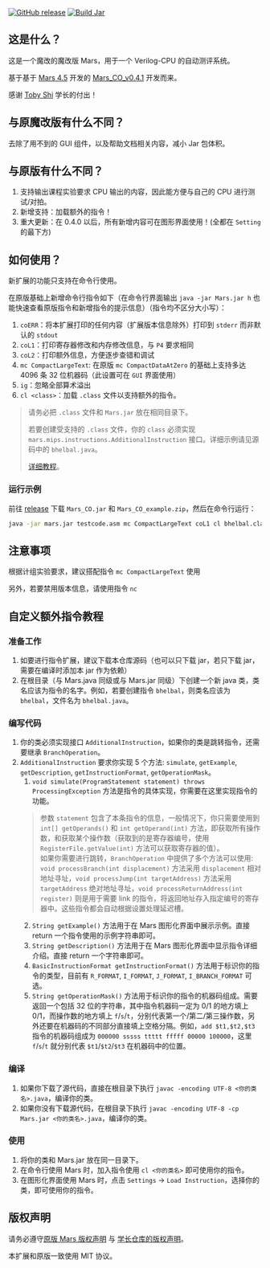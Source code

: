 [![GitHub release](https://img.shields.io/github/release/swkfk/Mars-with-BUAA-CO-extension-headless.svg)](https://GitHub.com/swkfk/Mars-with-BUAA-CO-extension-headless/releases/)
[![Build Jar](https://github.com/swkfk/Mars-with-BUAA-CO-extension-headless/actions/workflows/build.yml/badge.svg)](https://github.com/swkfk/Mars-with-BUAA-CO-extension-headless/actions/workflows/build.yml)

## 这是什么？

这是一个魔改的魔改版 Mars，用于一个 Verilog-CPU 的自动测评系统。

基于基于 [Mars 4.5](http://courses.missouristate.edu/KenVollmar/MARS/) 开发的 [Mars_CO_v0.4.1](https://github.com/Toby-Shi-cloud/Mars-with-BUAA-CO-extension) 开发而来。

感谢 [Toby Shi](https://github.com/Toby-Shi-cloud) 学长的付出！


## 与原魔改版有什么不同？

去除了用不到的 GUI 组件，以及帮助文档相关内容，减小 Jar 包体积。


## 与原版有什么不同？

1. 支持输出课程实验要求 CPU 输出的内容，因此能方便与自己的 CPU 进行测试/对拍。
2. 新增支持：加载额外的指令！
3. 重大更新：在 0.4.0 以后，所有新增内容可在图形界面使用！(全都在 `Setting` 的最下方)

## 如何使用？

新扩展的功能只支持在命令行使用。

在原版基础上新增命令行指令如下（在命令行界面输出 `java -jar Mars.jar h` 也能快速查看原版指令和新增指令的提示信息）（指令均不区分大小写）：

1. `coERR`：将本扩展打印的任何内容（扩展版本信息除外）打印到 `stderr` 而非默认的 `stdout`
2. `coL1`：打印寄存器修改和内存修改信息，与 `P4` 要求相同
3. `coL2`：打印额外信息，方便逐步查错和调试
4. `mc CompactLargeText`: 在原版 `mc CompactDataAtZero` 的基础上支持多达 $4096$ 条 $32$ 位机器码（此设置可在 `GUI` 界面使用）
5. `ig`：忽略全部算术溢出
6. `cl <class>`：加载 `.class` 文件以支持额外的指令。
> 请务必把 `.class` 文件和 `Mars.jar` 放在相同目录下。
> 
> 若要创建受支持的 `.class` 文件，你的 `class` 必须实现 `mars.mips.instructions.AdditionalInstruction` 接口。详细示例请见源码中的 `bhelbal.java`。
>
> [详细教程](#自定义额外指令教程)。

### 运行示例

前往 [release](https://GitHub.com/Toby-Shi-cloud/Mars-with-BUAA-CO-extension/releases/) 下载 `Mars_CO.jar` 和 `Mars_CO_example.zip`，然后在命令行运行：

```sh
java -jar mars.jar testcode.asm mc CompactLargeText coL1 cl bhelbal.class ig
```

## 注意事项

根据计组实验要求，建议搭配指令 `mc CompactLargeText` 使用

另外，若要禁用版本信息，请使用指令 `nc`

## 自定义额外指令教程

### 准备工作

1. 如要进行指令扩展，建议下载本仓库源码（也可以只下载 jar，若只下载 jar，需要在编译时添加本 jar 作为依赖）
2. 在根目录（与 Mars.java 同级或与 Mars.jar 同级）下创建一个新 java 类，类名应该为指令的名字。例如，若要创建指令 `bhelbal`，则类名应该为 `bhelbal`，文件名为 `bhelbal.java`。

### 编写代码

1. 你的类必须实现接口 `AdditionalInstruction`，如果你的类是跳转指令，还需要继承 `BranchOperation`。
2. `AdditionalInstruction` 要求你实现 5 个方法: `simulate`, `getExample`, `getDescription`, `getInstructionFormat`, `getOperationMask`。
   1. `void simulate(ProgramStatement statement) throws ProcessingException` 方法是指令的具体实现，你需要在这里实现指令的功能。
    > 参数 `statement` 包含了本条指令的信息，一般情况下，你只需要使用到 `int[] getOperands()` 和 `int getOperand(int)` 方法，即获取所有操作数，和获取某个操作数（获取到的是寄存器编号，使用 `RegisterFile.getValue(int)` 方法可以获取寄存器的值）。  
    > 如果你需要进行跳转，`BranchOperation` 中提供了多个方法可以使用: `void processBranch(int displacement)` 方法采用 `displacement` 相对地址寻址，`void processJump(int targetAddress)` 方法采用 `targetAddress` 绝对地址寻址，`void processReturnAddress(int register)` 则是用于需要 link 的指令，将返回地址存入指定编号的寄存器中。这些指令都会自动根据设置处理延迟槽。
   2. `String getExample()` 方法用于在 Mars 图形化界面中展示示例。直接 return 一个指令使用的示例字符串即可。
   3. `String getDescription()` 方法用于在 Mars 图形化界面中显示指令详细介绍。直接 return 一个字符串即可。
   4. `BasicInstructionFormat getInstructionFormat()` 方法用于标识你的指令的类型，目前有 `R_FORMAT`, `I_FORMAT`, `J_FORMAT`, `I_BRANCH_FORMAT` 可选。
   5. `String getOperationMask()` 方法用于标识你的指令的机器码组成。需要返回一个包括 32 位的字符串，其中指令机器码一定为 0/1 的地方填上 0/1，而操作数的地方填上 `f`/`s`/`t`，分别代表第一个/第二/第三操作数，另外还要在机器码的不同部分直接填上空格分隔。例如，`add $t1,$t2,$t3` 指令的机器码组成为 `000000 sssss ttttt fffff 00000 100000`，这里 `f`/`s`/`t` 就分别代表 `$t1`/`$t2`/`$t3` 在机器码中的位置。

### 编译

1. 如果你下载了源代码，直接在根目录下执行 `javac -encoding UTF-8 <你的类名>.java`，编译你的类。
2. 如果你没有下载源代码，在根目录下执行 `javac -encoding UTF-8 -cp Mars.jar <你的类名>.java`，编译你的类。

### 使用

1. 将你的类和 Mars.jar 放在同一目录下。
2. 在命令行使用 Mars 时，加入指令使用 `cl <你的类名>` 即可使用你的指令。
3. 在图形化界面使用 Mars 时，点击 `Settings` -> `Load Instruction`，选择你的类，即可使用你的指令。

## 版权声明

请务必遵守[原版 Mars 版权声明](MARSlicense.txt) 与 [学长仓库的版权声明](TobyLicense.txt)。

本扩展和原版一致使用 MIT 协议。
